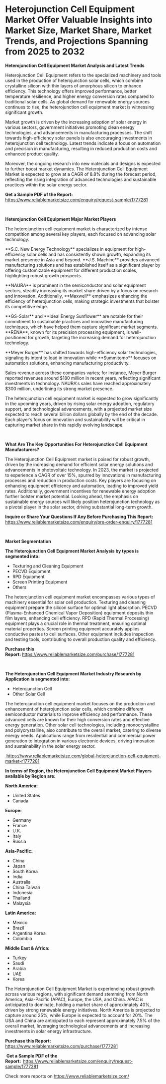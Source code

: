 <p><h1>Heterojunction Cell Equipment Market Offer Valuable Insights into Market Size, Market Share, Market Trends, and Projections Spanning from 2025 to 2032</h1></p><p><strong>Heterojunction Cell Equipment Market Analysis and Latest Trends</strong></p>
<p><p>Heterojunction Cell Equipment refers to the specialized machinery and tools used in the production of heterojunction solar cells, which combine crystalline silicon with thin layers of amorphous silicon to enhance efficiency. This technology offers improved performance, better temperature resilience, and higher energy conversion rates compared to traditional solar cells. As global demand for renewable energy sources continues to rise, the heterojunction cell equipment market is witnessing significant growth.</p><p>Market growth is driven by the increasing adoption of solar energy in various sectors, government initiatives promoting clean energy technologies, and advancements in manufacturing processes. The shift towards high-efficiency solar panels is also encouraging investments in heterojunction cell technology. Latest trends indicate a focus on automation and precision in manufacturing, resulting in reduced production costs and enhanced product quality.</p><p>Moreover, the ongoing research into new materials and designs is expected to further boost market dynamics. The Heterojunction Cell Equipment Market is expected to grow at a CAGR of 8.8% during the forecast period, reflecting the rising integration of advanced technologies and sustainable practices within the solar energy sector.</p></p>
<p><strong>Get a Sample PDF of the Report:&nbsp;</strong> <a href="https://www.reliablemarketsize.com/enquiry/request-sample/1777281?utm_campaign=2208&utm_medium=2&utm_source=Github&utm_content=ia&utm_term=27022025&utm_id=heterojunction-cell-equipment">https://www.reliablemarketsize.com/enquiry/request-sample/1777281</a></p>
<p>&nbsp;</p>
<p><strong>Heterojunction Cell Equipment Major Market Players</strong></p>
<p><p>The heterojunction cell equipment market is characterized by intense competition among several key players, each focused on advancing solar technology. </p><p>**S.C. New Energy Technology** specializes in equipment for high-efficiency solar cells and has consistently shown growth, expanding its market presence in Asia and beyond. **J.S. Machine** provides advanced manufacturing solutions and has established itself as a significant player by offering customizable equipment for different production scales, highlighting robust growth prospects.</p><p>**NAURA** is prominent in the semiconductor and solar equipment sectors, steadily increasing its market share driven by a focus on research and innovation. Additionally, **Maxwell** emphasizes enhancing the efficiency of heterojunction cells, making strategic investments that bolster its competitive edge. </p><p>**GS-Solar** and **Ideal Energy Sunflower** are notable for their commitment to sustainable practices and innovative manufacturing techniques, which have helped them capture significant market segments. **RENA**, known for its precision processing equipment, is well-positioned for growth, targeting the increasing demand for heterojunction technology.</p><p>**Meyer Burger** has shifted towards high-efficiency solar technologies, signaling its intent to lead in innovation while **Summitomo** focuses on automation solutions, enhancing manufacturing productivity.</p><p>Sales revenue across these companies varies; for instance, Meyer Burger reported revenues around $180 million in recent years, reflecting significant investments in technology. NAURA's sales have reached approximately $300 million, underlining its strong market presence. </p><p>The heterojunction cell equipment market is expected to grow significantly in the upcoming years, driven by rising solar energy adoption, regulatory support, and technological advancements, with a projected market size expected to reach several billion dollars globally by the end of the decade. Each player’s focus on innovation and sustainability will be critical in capturing market share in this rapidly evolving landscape.</p></p>
<p>&nbsp;</p>
<p><strong>What Are The Key Opportunities For Heterojunction Cell Equipment Manufacturers?</strong></p>
<p><p>The Heterojunction Cell Equipment market is poised for robust growth, driven by the increasing demand for efficient solar energy solutions and advancements in photovoltaic technology. In 2023, the market is projected to experience a CAGR of over 15%, spurred by innovations in manufacturing processes and reduction in production costs. Key players are focusing on enhancing equipment efficiency and automation, leading to improved yield rates. Additionally, government incentives for renewable energy adoption further bolster market potential. Looking ahead, the emphasis on sustainable energy sources will likely position heterojunction technology as a pivotal player in the solar sector, driving substantial long-term growth.</p></p>
<p><strong>Inquire or Share Your Questions If Any Before Purchasing This Report:</strong> <a href="https://www.reliablemarketsize.com/enquiry/pre-order-enquiry/1777281?utm_campaign=2208&utm_medium=2&utm_source=Github&utm_content=ia&utm_term=27022025&utm_id=heterojunction-cell-equipment">https://www.reliablemarketsize.com/enquiry/pre-order-enquiry/1777281</a></p>
<p>&nbsp;</p>
<p><strong>Market Segmentation</strong></p>
<p><strong>The Heterojunction Cell Equipment Market Analysis by types is segmented into:</strong></p>
<p><ul><li>Texturing and Cleaning Equipment</li><li>PECVD Equipment</li><li>RPD Equipment</li><li>Screen Printing Equipment</li><li>Others</li></ul></p>
<p><p>The heterojunction cell equipment market encompasses various types of machinery essential for solar cell production. Texturing and cleaning equipment prepare the silicon surface for optimal light absorption. PECVD (Plasma-Enhanced Chemical Vapor Deposition) equipment deposits thin film layers, enhancing cell efficiency. RPD (Rapid Thermal Processing) equipment plays a crucial role in thermal treatment, ensuring optimal material properties. Screen printing equipment accurately applies conductive pastes to cell surfaces. Other equipment includes inspection and testing tools, contributing to overall production quality and efficiency.</p></p>
<p><strong>Purchase this Report:&nbsp;</strong><a href="https://www.reliablemarketsize.com/purchase/1777281?utm_campaign=2208&utm_medium=2&utm_source=Github&utm_content=ia&utm_term=27022025&utm_id=heterojunction-cell-equipment">https://www.reliablemarketsize.com/purchase/1777281</a></p>
<p>&nbsp;</p>
<p><strong>The Heterojunction Cell Equipment Market Industry Research by Application is segmented into:</strong></p>
<p><ul><li>Heterojunction Cell</li><li>Other Solar Cell</li></ul></p>
<p><p>The heterojunction cell equipment market focuses on the production and enhancement of heterojunction solar cells, which combine different semiconductor materials to improve efficiency and performance. These advanced cells are known for their high conversion rates and effective energy generation. Other solar cell technologies, including monocrystalline and polycrystalline, also contribute to the overall market, catering to diverse energy needs. Applications range from residential and commercial power generation to integration in various electronic devices, driving innovation and sustainability in the solar energy sector.</p></p>
<p><a href="https://www.reliablemarketsize.com/global-heterojunction-cell-equipment-market-r1777281?utm_campaign=2208&utm_medium=2&utm_source=Github&utm_content=ia&utm_term=27022025&utm_id=heterojunction-cell-equipment">&nbsp;https://www.reliablemarketsize.com/global-heterojunction-cell-equipment-market-r1777281</a></p>
<p><strong>In terms of Region, the Heterojunction Cell Equipment Market Players available by Region are:</strong></p>
<p>
    <p> <strong> North America: </strong>
        <ul>
            <li>United States</li>
            <li>Canada</li>
        </ul>
        </p> 
    <p> <strong> Europe: </strong>
        <ul>
            <li>Germany</li>
            <li>France</li>
            <li>U.K.</li>
            <li>Italy</li>
            <li>Russia</li>
        </ul>
        </p> 
    <p> <strong> Asia-Pacific: </strong>
        <ul>
            <li>China</li>
            <li>Japan</li>
            <li>South Korea</li>
            <li>India</li>
            <li>Australia</li>
            <li>China Taiwan</li>
            <li>Indonesia</li>
            <li>Thailand</li>
            <li>Malaysia</li>
        </ul>
        </p> 
    <p> <strong> Latin America: </strong>
        <ul>
            <li>Mexico</li>
            <li>Brazil</li>
            <li>Argentina Korea</li>
            <li>Colombia</li>
        </ul>
        </p> 
    <p> <strong> Middle East & Africa: </strong>
        <ul>
            <li>Turkey</li>
            <li>Saudi</li>
            <li>Arabia</li>
            <li>UAE</li>
            <li>Korea</li>
        </ul>
    </p>
    </p>
<p><p>The Heterojunction Cell Equipment Market is experiencing robust growth across various regions, with significant demand stemming from North America, Asia-Pacific (APAC), Europe, the USA, and China. APAC is anticipated to dominate, holding a market share of approximately 40%, driven by strong renewable energy initiatives. North America is projected to capture around 25%, while Europe is expected to account for 20%. The USA and China are anticipated to each represent approximately 7.5% of the overall market, leveraging technological advancements and increasing investments in solar energy infrastructure.</p></p>
<p><strong>Purchase this Report: </strong><a href="https://www.reliablemarketsize.com/purchase/1777281?utm_campaign=2208&utm_medium=2&utm_source=Github&utm_content=ia&utm_term=27022025&utm_id=heterojunction-cell-equipment">https://www.reliablemarketsize.com/purchase/1777281</a></p>
<p>&nbsp;<strong>Get a Sample PDF of the Report:&nbsp;&nbsp;</strong><a href="https://www.reliablemarketsize.com/enquiry/request-sample/1777281?utm_campaign=2208&utm_medium=2&utm_source=Github&utm_content=ia&utm_term=27022025&utm_id=heterojunction-cell-equipment">https://www.reliablemarketsize.com/enquiry/request-sample/1777281</a></p>
<p><strong></strong></p>
<p>Check more reports on <a href="https://www.reliablemarketsize.com/?utm_campaign=2208&utm_medium=2&utm_source=Github&utm_content=ia&utm_term=27022025&utm_id=heterojunction-cell-equipment">https://www.reliablemarketsize.com/</a></p>